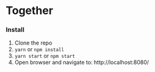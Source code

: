 # Together

### Install

1. Clone the repo
2. `yarn` or `npm install`
3. `yarn start` or `npm start`
4. Open browser and navigate to: http://localhost:8080/
